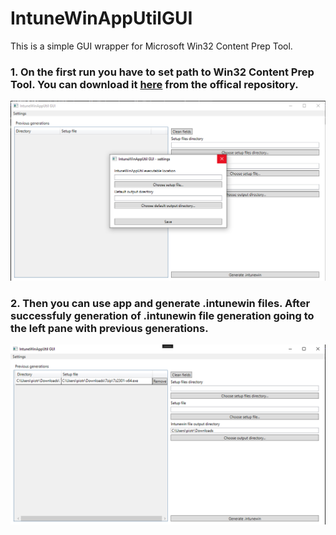 # IntuneWinAppUtilGUI
This is a simple GUI wrapper for Microsoft Win32 Content Prep Tool. 

### 1. On the first run you have to set path to Win32 Content Prep Tool. You can download it [here](https://github.com/microsoft/Microsoft-Win32-Content-Prep-Tool/tree/master) from the offical repository.
![First run window](/Docs/appgui-firstrun.png?raw=true "First run window") 
### 2. Then you can use app and generate .intunewin files. After successfuly generation of .intunewin file generation going to the left pane with previous generations.
![Main window](/Docs/appgui.png?raw=true "Main window") 
